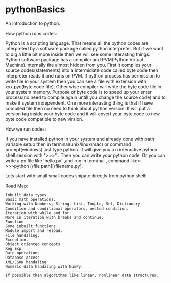 # pythonBasics
An introduction to python.

How python runs codes:

   Python is a scripting language. That means all the python codes are interpreted by a software package called python interpreter. But if we want   to dig a little bit more inside then we will see some interasting things. Python software package has a compiler and PVM(Python Virtual Machine).Internally the almost hidden from you. First it compiles your  source codes(statements) into a intermidiate code called byte code then interpreter reads it and runs on PVM. If python process has permission to write file in your system then you can see a file with extension with xxx.pyc(byte code file).  Other wise compiler will write the byte code file in your system memory. Purpose of byte code is to speed up your enter process(no need to compile again untill you change the source code) and to make it system independent.
   One more interasting thing is that if have compiled file then no need to think about python version. It will put a version tag inside your byte code and it will covert your byte code to new byte code compatible to new virsion.
   
How we run codes:

  If you have installed python in your system and already done with path variable setup then in terminal(unix/linux/mac) or command prompt(windows) just type python. It will give you a n interactive python shell session with ">>>" . Then you can write your python code. Or you can write a py file like 'hello.py' ,and run  in terminal , command like>: >>>python  [/file path][/filename.py].
  
Lets start with small small codes snipate directly from python shell:

  Road Map: 

    Inbuilt data types.
    Basic math operations.
    Working with Numbers, String, List, Touple, Set, Dictionary.
    Condition and conditional operators, nested condition.
    Iteration with while and for.
    More in iteration with breaks and continue.
    Function
    Some inbuilt functions.
    Module import and reload.
    File handaling.
    Exception.
    Object oriented concepts
    Reg Exp
    Date operations
    Database access
    XML/JSON handaling
    Numeric data handaling with NumPy.
    --------------------------------------
    If possible then algorithms like linear, nonlinear data structures.
    
    
    
      

